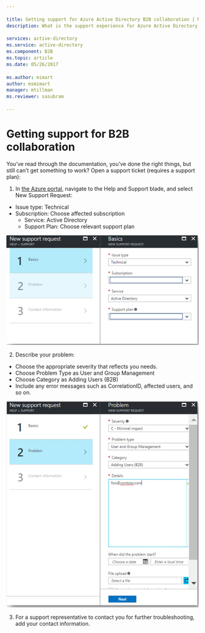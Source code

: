```yaml
---

title: Getting support for Azure Active Directory B2B collaboration | Microsoft Docs
description: What is the support experience for Azure Active Directory B2B collaboration?

services: active-directory
ms.service: active-directory
ms.component: B2B
ms.topic: article
ms.date: 05/26/2017

ms.author: mimart
author: msmimart
manager: mtillman
ms.reviewer: sasubram

---
```


# Getting support for B2B collaboration

You’ve read through the documentation, you’ve done the right things, but still can’t get something to work? Open a support ticket (requires a support plan):

1. In [the Azure portal](https://portal.azure.com), navigate to the Help and Support blade, and select New Support Request:
  - Issue type: Technical
  - Subscription: Choose affected subscription
    - Service: Active Directory
    - Support Plan: Choose relevant support plan

  ![new support request](media/get-support/new-support-request.png)

2. Describe your problem:
  - Choose the appropriate severity that reflects you needs.
  - Choose Problem Type as User and Group Management
  - Choose Category as Adding Users (B2B)
  - Include any error messages such as CorrelationID, affected users, and so on.

  ![support ticket problem description](media/get-support/problem-description.png)

3. For a support representative to contact you for further troubleshooting, add your contact information.
